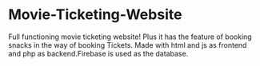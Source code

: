 # Movie-Ticketing-Website
Full functioning movie ticketing website! Plus it has the feature of booking snacks in the way of booking Tickets. Made with html and js as frontend and php as backend.Firebase is used as the database.
